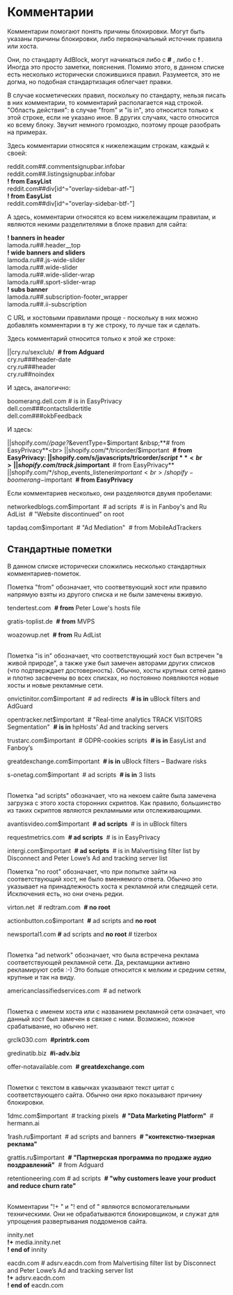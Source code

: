 # Комментарии

Комментарии помогают понять причины блокировки. Могут быть указаны причины блокировки, либо первоначальный источник правила или хоста.

Они, по стандарту AdBlock, могут начинаться либо с **#** , либо с **!** . Иногда это просто заметки, пояснения. Помимо этого, в данном списке есть несколько исторически сложившихся правил. Разумеется, это не догма, но подобная стандартизация облегчает правки.

В случае косметических правил, поскольку по стандарту, нельзя писать в них комментарии, то комментарий располагается над строкой. "Область действия": в случае "from" и "is in", это относится только к этой строке, если не указано иное. В других случаях, часто относится ко всему блоку. Звучит немного громоздко, поэтому проще разобрать на примерах.

Здесь комментарии относятся к нижележащим строкам, каждый к своей:

reddit.com##.commentsignupbar.infobar<br>
reddit.com##.listingsignupbar.infobar<br>
**! from EasyList**<br>
reddit.com##div[id^="overlay-sidebar-atf-"]<br>
**! from EasyList**<br>
reddit.com##div[id^="overlay-sidebar-btf-"]<br>


А здесь, комментарии относятся ко всем нижележащим правилам, и являются некими разделителями в блоке правил для сайта:

**! banners in header**<br>
lamoda.ru##.header__top<br>
**! wide banners and sliders**<br>
lamoda.ru##.js-wide-slider<br>
lamoda.ru##.wide-slider<br>
lamoda.ru##.wide-slider-wrap<br>
lamoda.ru##.sport-slider-wrap<br>
**! subs banner**<br>
lamoda.ru##.subscription-footer_wrapper<br>
lamoda.ru##.ii-subscription<br>


С URL и хостовыми правилами проще - поскольку в них можно добавлять комментарии в ту же строку, то лучше так и сделать. 

Здесь комментарий относится только к этой же строке:

||cry.ru/sexclub/  &nbsp;**# from Adguard**<br>
cry.ru###header-date<br>
cry.ru###header<br>
cry.ru##noindex<br>

И здесь, аналогично:

boomerang.dell.com  # is in EasyPrivacy<br>
dell.com###contactslidertitle<br>
dell.com###okbFeedback<br>


И здесь:

||shopify.com/*/page?*&eventType=$important  &nbsp;**# from EasyPrivacy**<br>
||shopify.com/*/tricorder/$important  &nbsp;**# from EasyPrivacy: ||shopify.com/s/javascripts/tricorder/$script**<br>
||shopify.com/track.js$important  &nbsp;**# from EasyPrivacy**<br>
||shopify.com/*/shop_events_listener$important<br>
/shopify-boomerang-$important  &nbsp;**# from EasyPrivacy**<br>

Если комментариев несколько, они разделяются двумя пробелами:

networkedblogs.com$important  &nbsp;# ad scripts  &nbsp;# is in Fanboy's and Ru AdList  &nbsp;# "Website discontinued" on root

tapdaq.com$important  &nbsp;# "Ad Mediation"  &nbsp;# from MobileAdTrackers


## Стандартные пометки

В данном списке исторически сложились несколько стандартных комментариев-пометок.
<br>

Пометка "from" обозначает, что соответвующий хост или правило напрямую взяты из другого списка и не были замечены вживую.

tendertest.com  &nbsp;**# from** Peter Lowe's hosts file

gratis-toplist.de  &nbsp;**# from** MVPS

woazowup.net  &nbsp;**# from** Ru AdList
<br><br>


Пометка "is in" обозначает, что соответствующий хост был встречен "в живой природе", а также уже был замечен авторами других списков (что подтверждает достоверность). Обычно, хосты крупных сетей давно и плотно засвечены во всех списках, но постоянно появляются новые хосты и новые рекламные сети.

onvictinitor.com$important  &nbsp;# ad redirects  &nbsp;**# is in** uBlock filters and AdGuard

opentracker.net$important  &nbsp;# "Real-time analytics  TRACK VISITORS  Segmentation"  &nbsp;**# is in** hpHosts’ Ad and tracking servers

trustarc.com$important  &nbsp;# GDPR-cookies scripts  &nbsp;**# is in** EasyList and Fanboy’s

greatdexchange.com$important  &nbsp;**# is in** uBlock filters – Badware risks

s-onetag.com$important  &nbsp;# ad scripts  &nbsp;**# is in** 3 lists
<br><br>


Пометка "ad scripts" обозначает, что на некоем сайте была замечена загрузка с этого хоста сторонних скриптов. Как правило, большинство из таких скриптов являются рекламными или отслеживающими.

avantisvideo.com$important  &nbsp;**# ad scripts**  &nbsp;# is in uBlock filters

requestmetrics.com  &nbsp;**# ad scripts**  &nbsp;# is in EasyPrivacy

intergi.com$important  &nbsp;**# ad scripts**  &nbsp;# is in Malvertising filter list by Disconnect and Peter Lowe’s Ad and tracking server list



Пометка "no root" обозначает, что при попытке зайти на соответствующий хост, не было вменяемого ответа. Обычно это указывает на принадлежность хоста к рекламной или следящей сети. Исключения есть, но они очень редки.

virton.net  &nbsp;# redtram.com  &nbsp;**# no root**

actionbutton.co$important  &nbsp;**#** ad scripts and **no root**

newsportal1.com  **#** ad scripts and **no root**  # tizerbox
<br><br>


Пометка "ad network" обозначает, что была встречена реклама соответствующей рекламной сети. Да, рекламщики активно рекламируют себя :-)
Это больше относится к мелким и средним сетям, крупные и так на виду.

americanclassifiedservices.com  &nbsp;# ad network
<br><br>


Пометка с именем хоста или с названием рекламной сети означает, что данный хост был замечен в связке с ними. Возможно, ложное срабатывание, но обычно нет.

grclk030.com  &nbsp;**#printrk.com**

gredinatib.biz  &nbsp;**#i-adv.biz**

offer-notavailable.com  &nbsp;**# greatdexchange.com**
<br><br>


Пометки с текстом в кавычках указывают текст цитат с соответствующего сайта. Обычно они ярко показывают причину блокировки.

1dmc.com$important  &nbsp;# tracking pixels  &nbsp;**# "Data Marketing Platform"**  &nbsp;# hermann.ai

1rash.ru$important  &nbsp;# ad scripts and banners  &nbsp;**# "контекстно-тизерная реклама"**

grattis.ru$important  &nbsp;**# "Партнерская программа по продаже аудио поздравлений"**  &nbsp;# from Adguard

retentioneering.com  # ad scripts  &nbsp;**# "why customers leave your product and reduce churn rate"**
<br><br>


Комментарии "!+ " и "! end of " являются вспомогательными техническими. Они не обрабатываются блокировщиком, и служат для упрощения развертывания поддоменов сайта.

innity.net<br>
**!+**  media.innity.net<br>
**! end of** innity<br>

eacdn.com  # adsrv.eacdn.com from Malvertising filter list by Disconnect and Peter Lowe’s Ad and tracking server list<br>
**!+**  adsrv.eacdn.com<br>
**! end of** eacdn.com<br>

